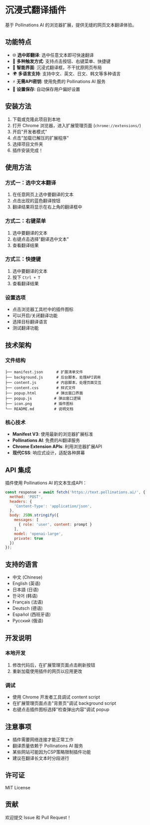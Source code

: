 # 沉浸式翻译插件

基于 Pollinations AI 的浏览器扩展，提供无缝的网页文本翻译体验。

## 功能特点

- 🌐 **选中即翻译**: 选中任意文本即可快速翻译
- 🎯 **多种触发方式**: 支持点击按钮、右键菜单、快捷键
- 🔧 **智能界面**: 沉浸式翻译框，不干扰原网页布局
- 🌍 **多语言支持**: 支持中文、英文、日文、韩文等多种语言
- ⚡ **无需API密钥**: 使用免费的 Pollinations AI 服务
- 💾 **设置保存**: 自动保存用户偏好设置

## 安装方法

1. 下载或克隆此项目到本地
2. 打开 Chrome 浏览器，进入扩展管理页面 (`chrome://extensions/`)
3. 开启"开发者模式"
4. 点击"加载已解压的扩展程序"
5. 选择项目文件夹
6. 插件安装完成！

## 使用方法

### 方式一：选中文本翻译
1. 在任意网页上选中要翻译的文本
2. 点击出现的蓝色翻译按钮
3. 翻译结果将显示在右上角的翻译框中

### 方式二：右键菜单
1. 选中要翻译的文本
2. 右键点击选择"翻译选中文本"
3. 查看翻译结果

### 方式三：快捷键
1. 选中要翻译的文本
2. 按下 `Ctrl + T`
3. 查看翻译结果

### 设置选项
- 点击浏览器工具栏中的插件图标
- 可以开启/关闭翻译功能
- 选择目标翻译语言
- 测试翻译功能

## 技术架构

### 文件结构
```
├── manifest.json      # 扩展清单文件
├── background.js      # 后台脚本，处理API调用
├── content.js         # 内容脚本，处理页面交互
├── content.css        # 样式文件
├── popup.html         # 弹出窗口界面
├── popup.js          # 弹出窗口逻辑
├── icon.png          # 插件图标
└── README.md         # 说明文档
```

### 核心技术
- **Manifest V3**: 使用最新的浏览器扩展标准
- **Pollinations AI**: 免费的AI翻译服务
- **Chrome Extension APIs**: 利用浏览器扩展API
- **现代CSS**: 响应式设计，适配各种屏幕

## API 集成

插件使用 Pollinations AI 的文本生成API：

```javascript
const response = await fetch('https://text.pollinations.ai/', {
  method: 'POST',
  headers: {
    'Content-Type': 'application/json',
  },
  body: JSON.stringify({
    messages: [
      { role: 'user', content: prompt }
    ],
    model: 'openai-large',
    private: true
  })
});
```

## 支持的语言

- 中文 (Chinese)
- English (英语)
- 日本語 (日语)
- 한국어 (韩语)
- Français (法语)
- Deutsch (德语)
- Español (西班牙语)
- Русский (俄语)

## 开发说明

### 本地开发
1. 修改代码后，在扩展管理页面点击刷新按钮
2. 重新加载使用插件的网页以应用更改

### 调试
- 使用 Chrome 开发者工具调试 content script
- 在扩展管理页面点击"背景页"调试 background script
- 右键点击插件图标选择"检查弹出内容"调试 popup

## 注意事项

- 插件需要网络连接才能正常工作
- 翻译质量依赖于 Pollinations AI 服务
- 某些网站可能因为CSP策略限制插件功能
- 建议在翻译长文本时分段进行

## 许可证

MIT License

## 贡献

欢迎提交 Issue 和 Pull Request！
